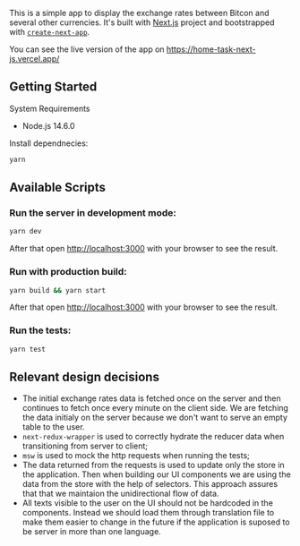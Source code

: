 This is a simple app to display the exchange rates between Bitcon and several other currencies. It's built with [Next.js](https://nextjs.org/) project and bootstrapped with [`create-next-app`](https://github.com/vercel/next.js/tree/canary/packages/create-next-app).

You can see the live version of the app on https://home-task-next-js.vercel.app/

## Getting Started

System Requirements

 - Node.js 14.6.0

Install dependnecies:

```bash
yarn
```
## Available Scripts

### Run the server in development mode:

```bash
yarn dev
```

After that open [http://localhost:3000](http://localhost:3000) with your browser to see the result.

### Run with production build:
```bash
yarn build && yarn start
```

After that open [http://localhost:3000](http://localhost:3000) with your browser to see the result.

### Run the tests:
```bash
yarn test
```

## Relevant design decisions

- The initial exchange rates data is fetched once on the server and then continues to fetch once every minute on the client side. We are fetching the data initialy on the server because we don't want to serve an empty table to the user.
- `next-redux-wrapper` is used to correctly hydrate the reducer data when transitioning from server to client;
- `msw` is used to mock the http requests when running the tests;
- The data returned from the requests is used to update only the store in the application. Then when building our UI components we are using the data from the store with the help of selectors. This approach assures that that we maintaion the unidirectional flow of data.
- All texts visible to the user on the UI should not be hardcoded in the components. Instead we should load them through translation file to make them easier to change in the future if the application is suposed to be server in more than one language.
